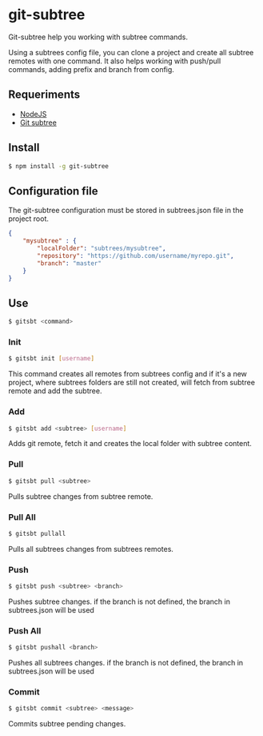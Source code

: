 # git-subtree

Git-subtree help you working with subtree commands. 

Using a subtrees config file, you can clone a project and create all subtree remotes with one command. It also helps working with push/pull commands, adding prefix and branch from config.

## Requeriments

- [NodeJS](https://nodejs.org)
- [Git subtree](https://github.com/git/git/blob/master/contrib/subtree/git-subtree.txt)

## Install

```bash
$ npm install -g git-subtree
```

## Configuration file

The git-subtree configuration must be stored in subtrees.json file in the project root.

```json
{ 
	"mysubtree" : {
		"localFolder": "subtrees/mysubtree",
		"repository": "https://github.com/username/myrepo.git",
		"branch": "master"
	}
}
```

## Use

```bash
$ gitsbt <command>
```

### Init

```bash
$ gitsbt init [username]
```

This command creates all remotes from subtrees config and if it's a new project, where subtrees folders are still not created, will fetch from subtree remote and add the subtree.

### Add

```bash
$ gitsbt add <subtree> [username]
```

Adds git remote, fetch it and creates the local folder with subtree content.

### Pull

```bash
$ gitsbt pull <subtree>
```

Pulls subtree changes from subtree remote. 

### Pull All

```bash
$ gitsbt pullall
```

Pulls all subtrees changes from subtrees remotes. 

### Push

```bash
$ gitsbt push <subtree> <branch>
```

Pushes subtree changes. 
if the branch is not defined, the branch in subtrees.json will be used

### Push All

```bash
$ gitsbt pushall <branch>
```

Pushes all subtrees changes. 
if the branch is not defined, the branch in subtrees.json will be used

### Commit

```bash
$ gitsbt commit <subtree> <message>
```

Commits subtree pending changes. 
